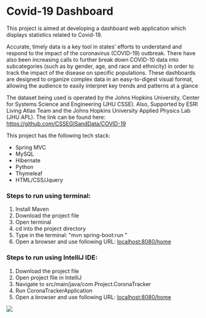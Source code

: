 <h1>Covid-19 Dashboard</h1>
<p>This project is aimed at developing a dashboard web application which displays statistics related to Covid-19.</p>
<p>Accurate, timely data is a key tool in states’ efforts to understand and respond to the impact of the coronavirus (COVID-19) outbreak. There have also been increasing calls to further break down COVID-10 data into subcategories (such as by gender, age, and race and ethnicity) in order to track the impact of the disease on specific populations. These dashboards are designed to organize complex data in an easy-to-digest visual format, allowing the audience to easily interpret key trends and patterns at a glance </p>
<p>The dataset being used is operated by the Johns Hopkins University, Center for Systems Science and Engineering (JHU CSSE). Also, Supported by ESRI Living Atlas Team and the Johns Hopkins University Applied Physics Lab (JHU APL). The link can be found here: <a href="https://github.com/CSSEGISandData/COVID-19">https://github.com/CSSEGISandData/COVID-19</a></p>
<div>
This project has the following tech stack:
<ul>
<li>Spring MVC</li>
<li>MySQL</li>
<li>Hibernate</li>
<li>Python</li>
<li>Thymeleaf</li>
<li>HTML/CSS/Jquery</li>
</ul>

</div>
<div>
<h3>Steps to run using terminal: </h3>
<ol>
<li>Install Maven</li>
<li>Download the project file</li>
<li>Open terminal</li>
<li>cd into the project directory</li>
<li>Type in the terminal: "mvn spring-boot:run "</li>
<li>Open a browser and use following URL: <a href="localhost:8080/home">localhost:8080/home</a></li>
</ol>
<h3>Steps to run using IntelliJ IDE: </h3>
<ol>
<li>Download the project file</li>
<li>Open project file in IntelliJ</li>
<li>Navigate to src/main/java/com.Project.CoronaTracker </li>
<li>Run CoronaTrackerApplication</li>
<li>Open a browser and use following URL: <a href="localhost:8080/home">localhost:8080/home</a></li>
</ol>
<img src="![alt text](https://github.com/jithinjose06/Covid-19_Dashboard/blob/master/Screenshots/About.png)
">
</div>

